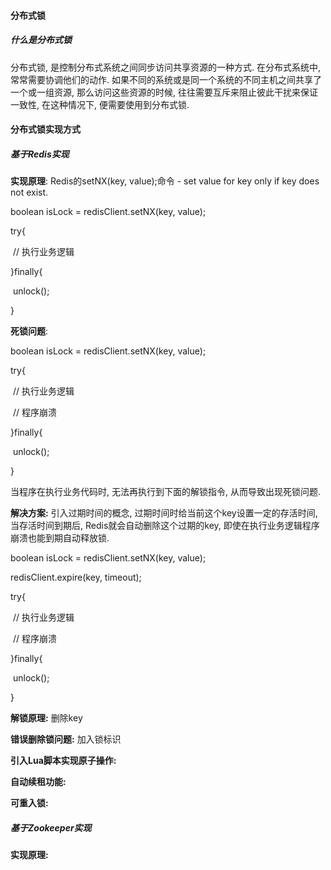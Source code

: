#### 分布式锁

##### 什么是分布式锁

分布式锁, 是控制分布式系统之间同步访问共享资源的一种方式. 在分布式系统中, 常常需要协调他们的动作. 如果不同的系统或是同一个系统的不同主机之间共享了一个或一组资源, 那么访问这些资源的时候, 往往需要互斥来阻止彼此干扰来保证一致性, 在这种情况下, 便需要使用到分布式锁.

#### 分布式锁实现方式

##### 基于Redis实现

**实现原理**: Redis的setNX(key, value);命令 - set value for key only if key does not exist. 

boolean isLock = redisClient.setNX(key, value);

try{

​	// 执行业务逻辑

}finally{

​	unlock();

}

**死锁问题**: 

boolean isLock = redisClient.setNX(key, value);

try{

​	// 执行业务逻辑

​	// 程序崩溃

}finally{

​	unlock();

}

当程序在执行业务代码时, 无法再执行到下面的解锁指令, 从而导致出现死锁问题.

**解决方案:** 引入过期时间的概念, 过期时间时给当前这个key设置一定的存活时间, 当存活时间到期后, Redis就会自动删除这个过期的key, 即使在执行业务逻辑程序崩溃也能到期自动释放锁.

boolean isLock = redisClient.setNX(key, value);

redisClient.expire(key, timeout);

try{

​	// 执行业务逻辑

​	// 程序崩溃

}finally{

​	unlock();

}

**解锁原理:** 删除key

**错误删除锁问题:** 加入锁标识

**引入Lua脚本实现原子操作:**

**自动续租功能:**

**可重入锁:**



##### 基于Zookeeper实现

**实现原理:**

